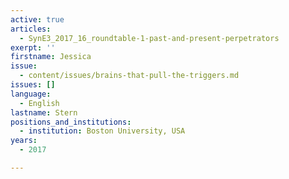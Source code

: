```yaml
---
active: true
articles:
  - SynE3_2017_16_roundtable-1-past-and-present-perpetrators
exerpt: ''
firstname: Jessica
issue:
  - content/issues/brains-that-pull-the-triggers.md
issues: []
language:
  - English
lastname: Stern
positions_and_institutions:
  - institution: Boston University, USA
years:
  - 2017

---
```


